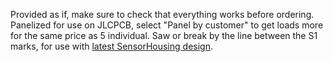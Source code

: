 Provided as if, make sure to check that everything works before ordering.
Panelized for use on JLCPCB, select "Panel by customer" to get loads more for the same price as 5 individual.
Saw or break by the line between the S1 marks, for use with [latest SensorHousing design](https://github.com/moonwiz/lucidglovesEdits/tree/main/SensorHousing).